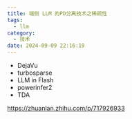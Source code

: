 ```yaml
---
title: 端侧 LLM 的PD分离技术之稀疏性
tags:
  - llm
category:
  - 技术
date: 2024-09-09 22:16:19
---
```


- DejaVu
- turbosparse
- LLM in Flash
- powerinfer2
- TDA 

https://zhuanlan.zhihu.com/p/717926933